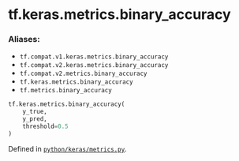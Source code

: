 <div itemscope itemtype="http://developers.google.com/ReferenceObject">
<meta itemprop="name" content="tf.keras.metrics.binary_accuracy" />
<meta itemprop="path" content="Stable" />
</div>

# tf.keras.metrics.binary_accuracy



### Aliases:

* `tf.compat.v1.keras.metrics.binary_accuracy`
* `tf.compat.v2.keras.metrics.binary_accuracy`
* `tf.compat.v2.metrics.binary_accuracy`
* `tf.keras.metrics.binary_accuracy`
* `tf.metrics.binary_accuracy`

``` python
tf.keras.metrics.binary_accuracy(
    y_true,
    y_pred,
    threshold=0.5
)
```



Defined in [`python/keras/metrics.py`](/code/stable/tensorflow/python/keras/metrics.py).

<!-- Placeholder for "Used in" -->

